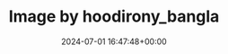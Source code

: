 ---
archive_date: 2024-07-24
code: C84yfftSZxA
date: 2024-07-01 16:47:48+00:00
id: '3402691585153539136'
layout: post
media:
- id: '3402691585153539136'
  type: image
  url: media/C84yfftSZxA/3402691585153539136.jpg
permalink: /p/C84yfftSZxA/
thumbnail: media/C84yfftSZxA/3402691585153539136.jpg
title: Image by hoodirony_bangla
---